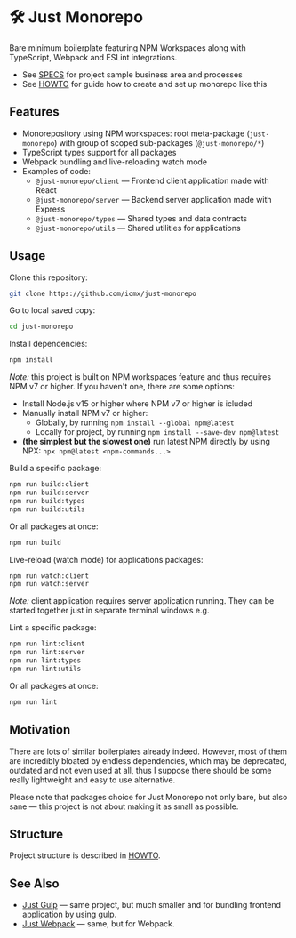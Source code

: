# 🛠️ Just Monorepo

Bare minimum boilerplate featuring NPM Workspaces along with TypeScript, Webpack and ESLint integrations.

  - See [SPECS](SPECS.md) for project sample business area and processes
  - See [HOWTO](HOWTO.md) for guide how to create and set up monorepo like this

## Features

  - Monorepository using NPM workspaces: root meta-package (`just-monorepo`) with group of scoped sub-packages (`@just-monorepo/*`)
  - TypeScript types support for all packages
  - Webpack bundling and live-reloading watch mode
  - Examples of code:
    - `@just-monorepo/client` — Frontend client application made with React
    - `@just-monorepo/server` — Backend server application made with Express
    - `@just-monorepo/types` — Shared types and data contracts
    - `@just-monorepo/utils` — Shared utilities for applications

## Usage

Clone this repository:

```sh
git clone https://github.com/icmx/just-monorepo
```

Go to local saved copy:

```sh
cd just-monorepo
```

Install dependencies:

```sh
npm install
```

*Note:* this project is built on NPM workspaces feature and thus requires NPM v7 or higher. If you haven't one, there are some options:

  - Install Node.js v15 or higher where NPM v7 or higher is icluded
  - Manually install NPM v7 or higher:
    - Globally, by running `npm install --global npm@latest`
    - Locally for project, by running `npm install --save-dev npm@latest`
  - **(the simplest but the slowest one)** run latest NPM directly by using NPX: `npx npm@latest <npm-commands...>`

Build a specific package:

```sh
npm run build:client
npm run build:server
npm run build:types
npm run build:utils
```

Or all packages at once:

```sh
npm run build
```

Live-reload (watch mode) for applications packages:

```sh
npm run watch:client
npm run watch:server
```

*Note:* client application requires server application running. They can be started together just in separate terminal windows e.g.

Lint a specific package:

```sh
npm run lint:client
npm run lint:server
npm run lint:types
npm run lint:utils
```

Or all packages at once:

```sh
npm run lint
```

## Motivation

There are lots of similar boilerplates already indeed. However, most of them are incredibly bloated by endless dependencies, which may be deprecated, outdated and not even used at all, thus I suppose there should be some really lightweight and easy to use alternative.

Please note that packages choice for Just Monorepo not only bare, but also sane — this project is not about making it as small as possible.

## Structure

Project structure is described in [HOWTO](HOWTO.md).

## See Also

  - [Just Gulp](https://github.com/icmx/just-gulp) — same project, but much smaller and for bundling frontend application by using gulp.
  - [Just Webpack](https://github.com/icmx/just-webpack) — same, but for Webpack.
